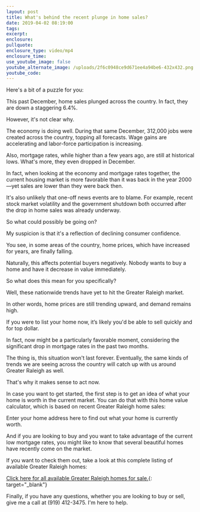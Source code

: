 ```yaml
---
layout: post
title: What's behind the recent plunge in home sales?
date: 2019-04-02 08:19:00
tags:
excerpt:
enclosure:
pullquote:
enclosure_type: video/mp4
enclosure_time:
use_youtube_image: false
youtube_alternate_image: /uploads/2f6c0948ce9d671ee4a94be6-432x432.png
youtube_code:
---
```


Here's a bit of a puzzle for you:

This past December, home sales plunged across the country. In fact, they are down a staggering 6.4%.

However, it's not clear why.

The economy is doing well. During that same December, 312,000 jobs were created across the country, topping all forecasts. Wage gains are accelerating and labor-force participation is increasing.

Also, mortgage rates, while higher than a few years ago, are still at historical lows. What's more, they even dropped in December.

In fact, when looking at the economy and mortgage rates together, the current housing market is more favorable than it was back in the year 2000—yet sales are lower than they were back then.

It's also unlikely that one-off news events are to blame. For example, recent stock market volatility and the government shutdown both occurred after the drop in home sales was already underway.

So what could possibly be going on?

My suspicion is that it's a reflection of declining consumer confidence.

You see, in some areas of the country, home prices, which have increased for years, are finally falling.

Naturally, this affects potential buyers negatively. Nobody wants to buy a home and have it decrease in value immediately.

So what does this mean for you specifically?

Well, these nationwide trends have yet to hit the Greater Raleigh market.

In other words, home prices are still trending upward, and demand remains high.

If you were to list your home now, it’s likely you'd be able to sell quickly and for top dollar.

In fact, now might be a particularly favorable moment, considering the significant drop in mortgage rates in the past two months.

The thing is, this situation won't last forever. Eventually, the same kinds of trends we are seeing across the country will catch up with us around Greater Raleigh as well.

That's why it makes sense to act now.

In case you want to get started, the first step is to get an idea of what your home is worth in the current market. You can do that with this home value calculator, which is based on recent Greater Raleigh home sales:

Enter your home address here to find out what your home is currently worth.

And if you are looking to buy and you want to take advantage of the current low mortgage rates, you might like to know that several beautiful homes have recently come on the market.

If you want to check them out, take a look at this complete listing of available Greater Raleigh homes:

[Click here for all available Greater Raleigh homes for sale.](https://www.searchhomesinraleigh.com/){: target="_blank"}

Finally, if you have any questions, whether you are looking to buy or sell, give me a call at (919) 412-3475. I'm here to help.<br>